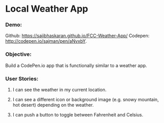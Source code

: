 # Local Weather App

### Demo:

Github: https://sajibhaskaran.github.io/FCC-Weather-App/
Codepen:  http://codepen.io/sajman/pen/aNvxbY.

### Objective:

Build a CodePen.io app that is functionally similar to a weather app.

### User Stories:

1. I can see the weather in my current location.

2. I can see a different icon or background image (e.g. snowy mountain, hot desert) depending on the weather.

3. I can push a button to toggle between Fahrenheit and Celsius.
